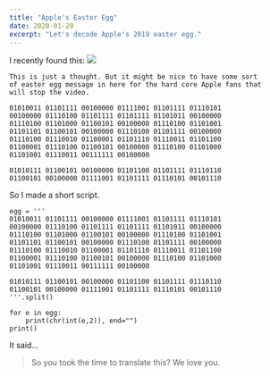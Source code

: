 ```yaml
---
title: "Apple's Easter Egg"
date: 2020-01-20
excerpt: "Let's decode Apple's 2019 easter egg."
---
```


I recently found this:
![](https://blog.chosunghyun.com/content/images/2020/01/min-Apple-Ad-Easter-Egg-White.png)

```
This is just a thought. But it might be nice to have some sort
of easter egg message in here for the hard core Apple fans that
will stop the video.

01010011 01101111 00100000 01111001 01101111 01110101
00100000 01110100 01101111 01101111 01101011 00100000
01110100 01101000 01100101 00100000 01110100 01101001
01101101 01100101 00100000 01110100 01101111 00100000
01110100 01110010 01100001 01101110 01110011 01101100
01100001 01110100 01100101 00100000 01110100 01101000
01101001 01110011 00111111 00100000

01010111 01100101 00100000 01101100 01101111 01110110
01100101 00100000 01111001 01101111 01110101 00101110
```

So I made a short script.

```pyyhon
egg = '''
01010011 01101111 00100000 01111001 01101111 01110101
00100000 01110100 01101111 01101111 01101011 00100000
01110100 01101000 01100101 00100000 01110100 01101001
01101101 01100101 00100000 01110100 01101111 00100000
01110100 01110010 01100001 01101110 01110011 01101100
01100001 01110100 01100101 00100000 01110100 01101000
01101001 01110011 00111111 00100000

01010111 01100101 00100000 01101100 01101111 01110110
01100101 00100000 01111001 01101111 01110101 00101110
'''.split()

for e in egg:
    print(chr(int(e,2)), end="")
print()
```

It said...

> So you took the time to translate this?
> We love you.
